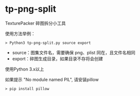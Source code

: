 # tp-png-split
TexturePacker 碎图拆分小工具

使用方法举例：
```
> Python3 tp-png-split.py source export
```
- source：图集文件名，需要确保 png、plist 同在，且文件名相同
- export：碎图生成目录，如果目录不存将会创建

使用Python 3.x以上

如果提示 "No module named PIL", 请安装pillow
```
> pip install pillow
```